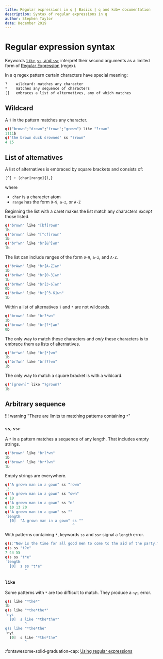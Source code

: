 ```yaml
---
title: Regular expressions in q | Basics | q and kdb+ documentation
description: Syntax of regular expressions in q
author: Stephen Taylor
date: December 2019
---
```

# Regular expression syntax


Keywords [`like`](../ref/like.md), [`ss`, and `ssr`](../ref/ss.md) interpret their second arguments as a limited form of [Regular Expression](https://en.wikipedia.org/wiki/Regular_expression "Wikipedia") (regex).

In a q regex pattern certain characters have special meaning:

```txt
?    wildcard: matches any character
*    matches any sequence of characters
[]   embraces a list of alternatives, any of which matches
```


## Wildcard

A `?` in the pattern matches any character. 

```q
q)("brown";"drown";"frown";"grown") like "?rown"
1111b
q)"the brown duck drowned" ss "?rown"
4 15
```


## List of alternatives

A list of alternatives is embraced by square brackets and consists of:

```txt
[^] + [char|range]{1,} 
```
where

-   `char` is a character atom
-   `range` has the form `0-9`, `a-z`, or `A-Z`

Beginning the list with a caret makes the list match any characters _except_ those listed. 

```q
q)"brown" like "[bf]rown"
1b
q)"brown" like "[^cf]rown"
1b
q)"br^wn" like "br[&^]wn"
1b
```

The list can include ranges of the form `0-9`, `a-z`, and `A-Z`.

```q
q)"brAwn" like "br[A-Z]wn"
1b
q)"br0wn" like "br[0-3]wn"
1b
q)"br0wn" like "br[3-6]wn"
0b
q)"br0wn" like "br[^3-6]wn"
1b
```

Within a list of alternatives `?` and `*` are not wildcards.

```q
q)"brown" like "br?*wn"
1b
q)"brown" like "br[?*]wn"
0b
```

The only way to match these characters and _only_ these characters is to embrace them as lists of alternatives.

```q
q)"br*wn" like "br[*]wn"
1b
q)"br?wn" like "br[?]wn"
1b
```

The only way to match a square bracket is with a wildcard.

```q
q)"[grown]" like "?grown?"
1b
```


## Arbitrary sequence

!!! warning "There are limits to matching patterns containing `*`"


### `ss`, `ssr`

A `*` in a pattern matches a sequence of any length. That includes empty strings.

```q
q)"brown" like "br?*wn"
1b
q)"brown" like "br*?wn"
1b
```

Empty strings are everywhere. 

```q
q)"A grown man in a gown" ss "rown"
,3
q)"A grown man in a gown" ss "own"
4 18
q)"A grown man in a gown" ss "n"
6 10 13 20
q)"A grown man in a gown" ss ""
'length
  [0]  "A grown man in a gown" ss ""
                               ^
```

With patterns containing `*`, keywords `ss` and `ssr` signal a `length` error.

```q
q)s:"Now is the time for all good men to come to the aid of the party."
q)s ss "t?e"
7 44 55
q)s ss "t*e"
'length
  [0]  s ss "t*e"
         ^
```


### `like`

Some patterns with `*` are too difficult to match. 
They produce a `nyi` error.

```q
q)s like "*the*"
1b
q)s like "*the*the*"
'nyi
  [0]  s like "*the*the*"
         ^
q)s like "*the*the"
'nyi
  [0]  s like "*the*the"
         ^
```


:fontawesome-solid-graduation-cap:
[Using regular expressions](../kb/regex.md)